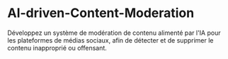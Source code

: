 # AI-driven-Content-Moderation
Développez un système de modération de contenu alimenté par l'IA pour les plateformes de médias sociaux, afin de détecter et de supprimer le contenu inapproprié ou offensant.
